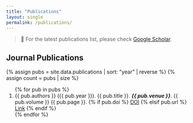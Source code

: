 ```yaml
---
title: "Publications"
layout: single
permalink: /publications/
---
```


> 📌 For the latest publications list, please check [Google Scholar](https://scholar.google.com/citations?user=7BdjDuwAAAAJ).

## Journal Publications

{% assign pubs = site.data.publications | sort: "year" | reverse %}
{% assign count = pubs | size %}

<ol reversed>
{% for pub in pubs %}
  <li>
    {{ pub.authors }} ({{ pub.year }}). {{ pub.title }}. <i><strong>{{ pub.venue }}</strong></i>. {{ pub.volume }} {{ pub.page }}.
    {% if pub.doi %}
      <a href="https://doi.org/{{ pub.doi }}" target="_blank">DOI</a>
    {% elsif pub.url %}
      <a href="{{ pub.url }}" target="_blank">Link</a>
    {% endif %}
  </li>
{% endfor %}
</ol>
